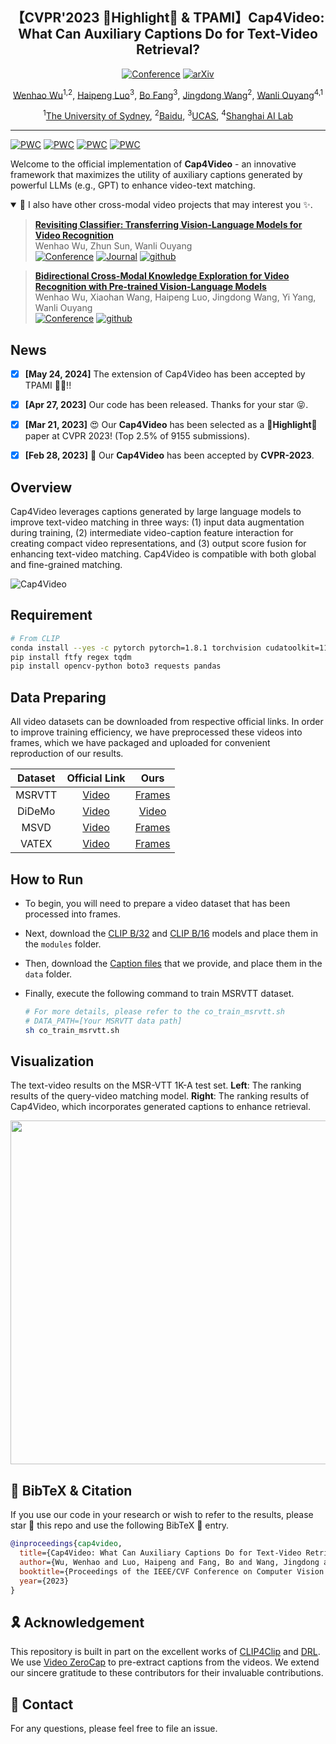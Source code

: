 <div align="center">

<h2>【CVPR'2023 🌟Highlight🌟 & TPAMI】Cap4Video: What Can Auxiliary Captions Do for Text-Video Retrieval? </h2>


[![Conference](http://img.shields.io/badge/CVPR-2023(Highlight)-f9f107.svg)](https://openaccess.thecvf.com/content/CVPR2023/html/Wu_Cap4Video_What_Can_Auxiliary_Captions_Do_for_Text-Video_Retrieval_CVPR_2023_paper.html)
[![arXiv](https://img.shields.io/badge/Arxiv-2311.15732-b31b1b.svg?logo=arXiv)](https://arxiv.org/abs/2301.00184)

[Wenhao Wu](https://whwu95.github.io/)<sup>1,2</sup>, [Haipeng Luo]()<sup>3</sup>, [Bo Fang](https://bofang98.github.io/)<sup>3</sup>,  [Jingdong Wang](https://jingdongwang2017.github.io/)<sup>2</sup>, [Wanli Ouyang](https://wlouyang.github.io/)<sup>4,1</sup>

 
<sup>1</sup>[The University of Sydney](https://www.sydney.edu.au/), <sup>2</sup>[Baidu](https://vis.baidu.com/#/), <sup>3</sup>[UCAS](https://english.ucas.ac.cn/), <sup>4</sup>[Shanghai AI Lab](https://www.shlab.org.cn/)


</div>

***

[![PWC](https://img.shields.io/endpoint.svg?url=https://paperswithcode.com/badge/cap4video-what-can-auxiliary-captions-do-for/video-retrieval-on-vatex)](https://paperswithcode.com/sota/video-retrieval-on-vatex?p=cap4video-what-can-auxiliary-captions-do-for)
[![PWC](https://img.shields.io/endpoint.svg?url=https://paperswithcode.com/badge/cap4video-what-can-auxiliary-captions-do-for/video-retrieval-on-msvd)](https://paperswithcode.com/sota/video-retrieval-on-msvd?p=cap4video-what-can-auxiliary-captions-do-for)
[![PWC](https://img.shields.io/endpoint.svg?url=https://paperswithcode.com/badge/cap4video-what-can-auxiliary-captions-do-for/video-retrieval-on-msr-vtt-1ka)](https://paperswithcode.com/sota/video-retrieval-on-msr-vtt-1ka?p=cap4video-what-can-auxiliary-captions-do-for)
[![PWC](https://img.shields.io/endpoint.svg?url=https://paperswithcode.com/badge/cap4video-what-can-auxiliary-captions-do-for/video-retrieval-on-didemo)](https://paperswithcode.com/sota/video-retrieval-on-didemo?p=cap4video-what-can-auxiliary-captions-do-for)

Welcome to the official implementation of **Cap4Video** - an innovative framework that maximizes the utility of auxiliary captions generated by powerful LLMs (e.g., GPT) to enhance video-text matching. 


<details open><summary>📣 I also have other cross-modal video projects that may interest you ✨. </summary><p>


> [**Revisiting Classifier: Transferring Vision-Language Models for Video Recognition**](https://arxiv.org/abs/2207.01297)<br>
> Wenhao Wu, Zhun Sun, Wanli Ouyang <br>
> [![Conference](http://img.shields.io/badge/AAAI-2023-f9f107.svg)](https://ojs.aaai.org/index.php/AAAI/article/view/25386/25158) [![Journal](http://img.shields.io/badge/IJCV-2023-Bf107.svg)](https://link.springer.com/article/10.1007/s11263-023-01876-w) [![github](https://img.shields.io/badge/-Github-black?logo=github)](https://github.com/whwu95/Text4Vis) 


> [**Bidirectional Cross-Modal Knowledge Exploration for Video Recognition with Pre-trained Vision-Language Models**](https://arxiv.org/abs/2301.00182)<br>
> Wenhao Wu, Xiaohan Wang, Haipeng Luo, Jingdong Wang, Yi Yang, Wanli Ouyang <br>
> [![Conference](http://img.shields.io/badge/CVPR-2023-f9f107.svg)](https://openaccess.thecvf.com/content/CVPR2023/html/Wu_Bidirectional_Cross-Modal_Knowledge_Exploration_for_Video_Recognition_With_Pre-Trained_Vision-Language_CVPR_2023_paper.html) [![github](https://img.shields.io/badge/-Github-black?logo=github)](https://github.com/whwu95/BIKE) 



</p></details>


<!-- I am currently traveling and may not be able to open-source the code until May. -->


## News
- [x] **[May 24, 2024]** The extension of Cap4Video has been accepted by TPAMI 🎉🎉!!
- [x] **[Apr 27, 2023]** Our code has been released. Thanks for your star 😝.
- [x] **[Mar 21, 2023]** 😍 Our **Cap4Video** has been selected as a 🌟**Highlight**🌟 paper at CVPR 2023! (Top 2.5% of 9155 submissions).
- [x] **[Feb 28, 2023]** 🎉 Our **Cap4Video** has been accepted by **CVPR-2023**.


## Overview
Cap4Video leverages captions generated by large language models to improve text-video matching in three ways: (1) input data augmentation during training, (2) intermediate video-caption feature interaction for creating compact video representations, and (3) output score fusion for enhancing text-video matching. Cap4Video is compatible with both global and fine-grained matching.



![Cap4Video](docs/cap4video.png)

<!-- ## Content
- [Prerequisites](#prerequisites)
- [Data Preparation](#data-preparation)
- [Training](#training)
- [BibTeX & Citation](#bibtex)
- [Acknowledgment](#acknowledgment) -->




## Requirement
```sh
# From CLIP
conda install --yes -c pytorch pytorch=1.8.1 torchvision cudatoolkit=11.1
pip install ftfy regex tqdm
pip install opencv-python boto3 requests pandas
```

## Data Preparing
All video datasets can be downloaded from respective official links. In order to improve training efficiency, we have preprocessed these videos into frames, which we have packaged and uploaded for convenient reproduction of our results.

| Dataset | Official Link| Ours|
|:------------:|:-------------------:|:------------------:|
| MSRVTT | [Video](http://ms-multimedia-challenge.com/2017/dataset)| [Frames](https://unisyd-my.sharepoint.com/:u:/g/personal/wenhao_wu_sydney_edu_au/EQEYklCTUClGu01komekxcgBQ5lxeInfRm-fhlikMyb8hA?e=UaC93C) | 
| DiDeMo | [Video](https://github.com/LisaAnne/LocalizingMoments)| [Video](https://unisyd-my.sharepoint.com/:u:/g/personal/wenhao_wu_sydney_edu_au/Ef2z3r1kdjVNt2Muu2KHzWoB5H0gwVPybd1OiffqIfU8jA?e=d8RUJv) | 
| MSVD | [Video](https://www.cs.utexas.edu/users/ml/clamp/videoDescription/)| [Frames](https://unisyd-my.sharepoint.com/:u:/g/personal/wenhao_wu_sydney_edu_au/EUdl9tM7TRlFsWqLC4V3ffUBAvqIrcUBXHbLEE4p3SiQVQ?e=jeijlW)| 
| VATEX | [Video](https://eric-xw.github.io/vatex-website/download.html)| [Frames](https://unisyd-my.sharepoint.com/:u:/g/personal/wenhao_wu_sydney_edu_au/EQd5BwA_bcFBn7SRl0D69XABO4xveLZtu6PUK_DQKEyxfg?e=D3QmOk) | 

## How to Run
- To begin, you will need to prepare a video dataset that has been processed into frames.
- Next, download the [CLIP B/32](https://openaipublic.azureedge.net/clip/models/40d365715913c9da98579312b702a82c18be219cc2a73407c4526f58eba950af/ViT-B-32.pt) and [CLIP B/16](https://openaipublic.azureedge.net/clip/models/5806e77cd80f8b59890b7e101eabd078d9fb84e6937f9e85e4ecb61988df416f/ViT-B-16.pt) models and place them in the `modules` folder. 
- Then, download the [Caption files](https://github.com/whwu95/Cap4Video/releases) that we provide, and place them in the `data` folder.
- Finally, execute the following command to train MSRVTT dataset.

  ```sh
  # For more details, please refer to the co_train_msrvtt.sh  
  # DATA_PATH=[Your MSRVTT data path]
  sh co_train_msrvtt.sh
  ```



## Visualization

The text-video results on the MSR-VTT 1K-A test set.
**Left**: The ranking results of the query-video matching model.
**Right**: The ranking results of Cap4Video, which incorporates generated captions to enhance retrieval.

<div align="center">


<img src="docs/vis.png" width="550">

</div>

<a name="bibtex"></a>
## 📌 BibTeX & Citation

If you use our code in your research or wish to refer to the results, please star 🌟 this repo and use the following BibTeX 📑 entry.

```bibtex
@inproceedings{cap4video,
  title={Cap4Video: What Can Auxiliary Captions Do for Text-Video Retrieval?},
  author={Wu, Wenhao and Luo, Haipeng and Fang, Bo and Wang, Jingdong and Ouyang, Wanli},
  booktitle={Proceedings of the IEEE/CVF Conference on Computer Vision and Pattern Recognition (CVPR)},
  year={2023}
}
```

<a name="acknowledgment"></a>
## 🎗️ Acknowledgement
This repository is built in part on the excellent works of [CLIP4Clip](https://github.com/ArrowLuo/CLIP4Clip) and [DRL](https://github.com/foolwood/DRL). We use [Video ZeroCap](https://github.com/YoadTew/zero-shot-video-to-text) to pre-extract captions from the videos.
We extend our sincere gratitude to these contributors for their invaluable contributions.



## 👫 Contact
For any questions, please feel free to file an issue.

